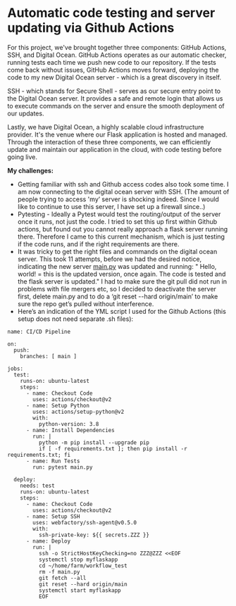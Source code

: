 

# **Automatic code testing and server updating via Github Actions**

For this project, we've brought together three components: GitHub Actions, SSH, and Digital Ocean. GitHub Actions operates as our automatic checker, running tests each time we push new code to our repository. If the tests come back without issues, GitHub Actions moves forward, deploying the code to my new Digital Ocean server - which is a great discovery in itself.

SSH - which stands for Secure Shell - serves as our secure entry point to the Digital Ocean server. It provides a safe and remote login that allows us to execute commands on the server and ensure the smooth deployment of our updates.

Lastly, we have Digital Ocean, a highly scalable cloud infrastructure provider. It's the venue where our Flask application is hosted and managed. Through the interaction of these three components, we can efficiently update and maintain our application in the cloud, with code testing before going live. 

**My challenges:**

- Getting familiar with ssh and Github access codes also took some time. I am now connecting to the digital ocean server with SSH. (The amount of people trying to access 'my’ server is shocking indeed. Since I would like to continue to use this server, I have set up a firewall since..)
- Pytesting - Ideally a Pytest would test the routing/output of the server once it runs, not just the code. I tried to set this up first within Github actions, but found out you cannot really approach a flask server running there. Therefore I came to this current mechanism, which is just testing if the code runs, and if the right requirements are there.
- It was tricky to get the right files and commands on the digital ocean server. This took 11 attempts, before we had the desired notice, indicating the new server [main.py](http://main.py) was updated and running: " Hello, world! = this is the updated version, once again. The code is tested and the flask server is updated." I had to make sure the git pull did not run in problems with file mergers etc, so I decided to deactivate the server first, delete main.py and to do a ‘git reset --hard origin/main’ to make sure the repo get’s pulled without interference.
- Here’s an indication of the YML script I used for the Github Actions (this setup does not need separate .sh files):

```
name: CI/CD Pipeline

on:
  push:
    branches: [ main ]

jobs:
  test:
    runs-on: ubuntu-latest
    steps:
      - name: Checkout Code
        uses: actions/checkout@v2
      - name: Setup Python
        uses: actions/setup-python@v2
        with:
          python-version: 3.8
      - name: Install Dependencies
        run: |
          python -m pip install --upgrade pip
          if [ -f requirements.txt ]; then pip install -r requirements.txt; fi
      - name: Run Tests
        run: pytest main.py

  deploy:
    needs: test
    runs-on: ubuntu-latest
    steps:
      - name: Checkout Code
        uses: actions/checkout@v2
      - name: Setup SSH
        uses: webfactory/ssh-agent@v0.5.0
        with:
          ssh-private-key: ${{ secrets.ZZZ }}
      - name: Deploy
        run: |
          ssh -o StrictHostKeyChecking=no ZZZ@ZZZ <<EOF
          systemctl stop myflaskapp
          cd ~/home/farm/workflow_test
          rm -f main.py
          git fetch --all
          git reset --hard origin/main
          systemctl start myflaskapp
          EOF
```

